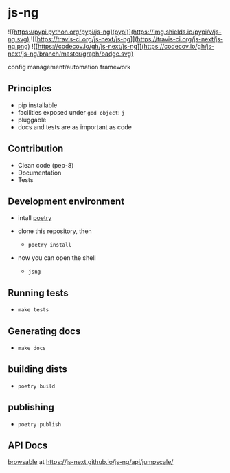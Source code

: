 # js-ng
![[https://pypi.python.org/pypi/js-ng](pypi)](https://img.shields.io/pypi/v/js-ng.svg)
![[https://travis-ci.org/js-next/js-ng]](https://travis-ci.org/js-next/js-ng.png)
![[https://codecov.io/gh/js-next/js-ng]](https://codecov.io/gh/js-next/js-ng/branch/master/graph/badge.svg)

config management/automation framework

## Principles

- pip installable
- facilities exposed under `god object`: `j`
- pluggable
- docs and tests are as important as code


## Contribution

- Clean code (pep-8)
- Documentation
- Tests

## Development environment
- intall [poetry](https://poetry.eustace.io)
- clone this repository, then
    - `poetry install`

- now you can open the shell
    - `jsng`

## Running tests
- `make tests`

## Generating docs
- `make docs`


## building dists
- `poetry build`

## publishing
- `poetry publish`


## API Docs

[browsable](https://js-next.github.io/js-ng/api/jumpscale/) at https://js-next.github.io/js-ng/api/jumpscale/
